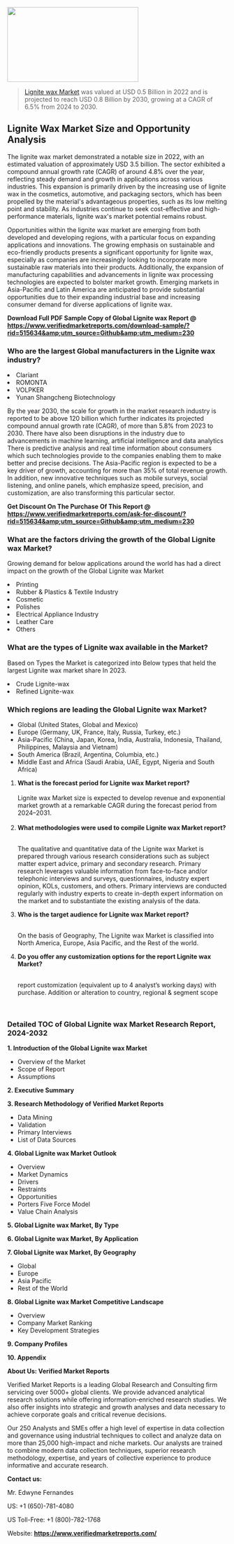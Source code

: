 <img src="https://ffe5etoiles.com/wp-content/uploads/2024/12/MST1-300x171.png" alt="" width="300" height="171" class="alignnone size-medium wp-image-20088" /><blockquote><p><p><a href="https://www.verifiedmarketreports.com/download-sample/?rid=515634&utm_source=Github&utm_medium=230" target="_blank">Lignite wax Market</a> was valued at USD 0.5 Billion in 2022 and is projected to reach USD 0.8 Billion by 2030, growing at a CAGR of 6.5% from 2024 to 2030.</p></blockquote><p><h2>Lignite Wax Market Size and Opportunity Analysis</h2><p>The lignite wax market demonstrated a notable size in 2022, with an estimated valuation of approximately USD 3.5 billion. The sector exhibited a compound annual growth rate (CAGR) of around 4.8% over the year, reflecting steady demand and growth in applications across various industries. This expansion is primarily driven by the increasing use of lignite wax in the cosmetics, automotive, and packaging sectors, which has been propelled by the material's advantageous properties, such as its low melting point and stability. As industries continue to seek cost-effective and high-performance materials, lignite wax's market potential remains robust.</p><p>Opportunities within the lignite wax market are emerging from both developed and developing regions, with a particular focus on expanding applications and innovations. The growing emphasis on sustainable and eco-friendly products presents a significant opportunity for lignite wax, especially as companies are increasingly looking to incorporate more sustainable raw materials into their products. Additionally, the expansion of manufacturing capabilities and advancements in lignite wax processing technologies are expected to bolster market growth. Emerging markets in Asia-Pacific and Latin America are anticipated to provide substantial opportunities due to their expanding industrial base and increasing consumer demand for diverse applications of lignite wax.</p></p><p class=""><strong>Download Full PDF Sample Copy of Global Lignite wax Report @ <a href="https://www.verifiedmarketreports.com/download-sample/?rid=515634&amp;utm_source=Github&amp;utm_medium=230" target="_blank">https://www.verifiedmarketreports.com/download-sample/?rid=515634&amp;utm_source=Github&amp;utm_medium=230</a></strong></p><h3 id="" class="">Who are the largest Global manufacturers in the Lignite wax industry?</h3><p><li>Clariant</li><li> ROMONTA</li><li> VOLPKER</li><li> Yunan Shangcheng Biotechnology</li></p><div class=""><div class="" dir="" data-message-author-role="" data-message-id="" data-message-model-slug=""><div class=""><div class=""><div class=""><div class="" dir="" data-message-author-role="" data-message-id="" data-message-model-slug=""><div class=""><div class=""><p>By the year 2030, the scale for growth in the market research industry is reported to be above 120 billion which further indicates its projected compound annual growth rate (CAGR), of more than 5.8% from 2023 to 2030. There have also been disruptions in the industry due to advancements in machine learning, artificial intelligence and data analytics There is predictive analysis and real time information about consumers which such technologies provide to the companies enabling them to make better and precise decisions. The Asia-Pacific region is expected to be a key driver of growth, accounting for more than 35% of total revenue growth. In addition, new innovative techniques such as mobile surveys, social listening, and online panels, which emphasize speed, precision, and customization, are also transforming this particular sector.</p><p><strong>Get Discount On The Purchase Of This Report @&nbsp; <a href="https://www.verifiedmarketreports.com/ask-for-discount/?rid=515634&amp;utm_source=Github&amp;utm_medium=230" target="_blank">https://www.verifiedmarketreports.com/ask-for-discount/?rid=515634&amp;utm_source=Github&amp;utm_medium=230</a></strong></p></div></div></div></div></div></div></div></div><h3 id="" class="">What are the factors driving the growth of the Global Lignite wax Market?</h3><p id="" class="">Growing demand for below applications around the world has had a direct impact on the growth of the Global Lignite wax Market</p><p id="" class=""><li>Printing</li><li> Rubber & Plastics & Textile Industry</li><li> Cosmetic</li><li> Polishes</li><li> Electrical Appliance Industry</li><li> Leather Care</li><li> Others</li></p><h3 id="" class="">What are the types of Lignite wax available in the Market?</h3><p id="" class="">Based on Types the Market is categorized into Below types that held the largest Lignite wax market share In 2023.</p><p id="" class=""><li>Crude Lignite-wax</li><li> Refined Lignite-wax</li></p><h3 id="" class="">Which regions are leading the Global Lignite wax Market?</h3><ul><li>Global (United States, Global and Mexico)</li><li>Europe (Germany, UK, France, Italy, Russia, Turkey, etc.)</li><li>Asia-Pacific (China, Japan, Korea, India, Australia, Indonesia, Thailand, Philippines, Malaysia and Vietnam)</li><li>South America (Brazil, Argentina, Columbia, etc.)</li><li>Middle East and Africa (Saudi Arabia, UAE, Egypt, Nigeria and South Africa)</li></ul><p><ol><li><strong>What is the forecast period for Lignite wax Market report?<br /></strong><br /><span data-sheets-root="1" data-sheets-value="{&quot;1&quot;:2,&quot;2&quot;:&quot;XXXX size is expected to develop revenue and exponential market growth at a remarkable CAGR during the forecast period from 2024&ndash;2030.&quot;}" data-sheets-userformat="{&quot;2&quot;:12674,&quot;4&quot;:{&quot;1&quot;:2,&quot;2&quot;:16776960},&quot;10&quot;:2,&quot;11&quot;:0,&quot;15&quot;:&quot;Arial&quot;,&quot;16&quot;:12}">Lignite wax Market size is expected to develop revenue and exponential market growth at a remarkable CAGR during the forecast period from 2024&ndash;2031.</span><br /><br /></li><li><strong>What methodologies were used to compile Lignite wax Market report?<br /><br /></strong><p>The qualitative and quantitative data of the&nbsp;Lignite wax Market is prepared through various research considerations such as subject matter expert advice, primary and secondary research. Primary research leverages valuable information from face-to-face and/or telephonic interviews and surveys, questionnaires, industry expert opinion, KOLs, customers, and others. Primary interviews are conducted regularly with industry experts to create in-depth expert information on the market and to substantiate the existing analysis of the data.&nbsp;</p></li><li><strong>Who is the target audience for Lignite wax Market report?<br /><br /></strong><p>On the basis of Geography, The&nbsp;Lignite wax Market is classified into North America, Europe, Asia Pacific, and the Rest of the world.</p></li><li><strong>Do you offer any customization options for the report Lignite wax Market?<br /><br /></strong><p>report customization (equivalent up to 4 analyst&rsquo;s working days) with purchase. Addition or alteration to country, regional &amp; segment scope</p><p>&nbsp;</p></li></ol></p><h3 id="" class="">Detailed TOC of Global Lignite wax Market Research Report, 2024-2032</h3><p id="" class=""><strong>1. Introduction of the Global Lignite wax Market</strong></p><ul><li>Overview of the Market</li><li>Scope of Report</li><li>Assumptions</li></ul><p id="" class=""><strong>2. Executive Summary</strong></p><p id="" class=""><strong>3. Research Methodology of&nbsp;Verified Market Reports</strong></p><ul><li>Data Mining</li><li>Validation</li><li>Primary Interviews</li><li>List of Data Sources</li></ul><p id="" class=""><strong>4. Global Lignite wax Market Outlook</strong></p><ul><li>Overview</li><li>Market Dynamics</li><li>Drivers</li><li>Restraints</li><li>Opportunities</li><li>Porters Five Force Model</li><li>Value Chain Analysis</li></ul><p id="" class=""><strong>5. Global Lignite wax Market, By&nbsp;Type</strong></p><p id="" class=""><strong>6. Global Lignite wax Market, By Application</strong></p><p id="" class=""><strong>7. Global Lignite wax Market, By Geography</strong></p><ul><li>Global</li><li>Europe</li><li>Asia Pacific</li><li>Rest of the World</li></ul><p id="" class=""><strong>8. Global Lignite wax Market Competitive Landscape</strong></p><ul><li>Overview</li><li>Company Market Ranking</li><li>Key Development Strategies</li></ul><p id="" class=""><strong>9. Company Profiles</strong></p><p id="" class=""><strong>10. Appendix</strong></p><p id="" class=""><strong>About Us: Verified Market Reports</strong></p><p id="" class="">Verified Market Reports is a leading Global Research and Consulting firm servicing over 5000+ global clients. We provide advanced analytical research solutions while offering information-enriched research studies. We also offer insights into strategic and growth analyses and data necessary to achieve corporate goals and critical revenue decisions.</p><p id="" class="">Our 250 Analysts and SMEs offer a high level of expertise in data collection and governance using industrial techniques to collect and analyze data on more than 25,000 high-impact and niche markets. Our analysts are trained to combine modern data collection techniques, superior research methodology, expertise, and years of collective experience to produce informative and accurate research.</p><p id="" class=""><strong>Contact us:</strong></p><p id="" class="">Mr. Edwyne Fernandes</p><p id="" class="">US: +1 (650)-781-4080</p><p id="" class="">US Toll-Free: +1 (800)-782-1768</p><p id="" class="">Website: <a target="" data-test-app-aware-link=""><strong>https://www.verifiedmarketreports.com/</strong></a></p>
